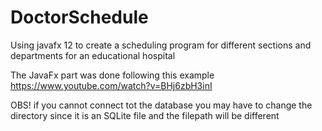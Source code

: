# DoctorSchedule
Using javafx 12 to create a scheduling program for different sections and departments for an educational hospital

The JavaFx part was done following this example
https://www.youtube.com/watch?v=BHj6zbH3inI

OBS! if you cannot connect tot the database you may have to change the directory since it is an SQLite file and the filepath will be different
